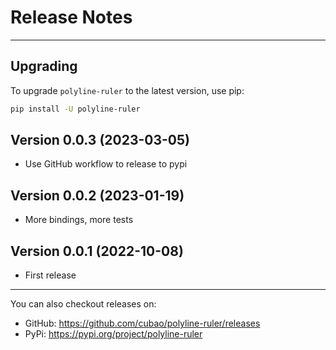 # Release Notes

---

## Upgrading

To upgrade `polyline-ruler` to the latest version, use pip:

```bash
pip install -U polyline-ruler
```

## Version 0.0.3 (2023-03-05)

*   Use GitHub workflow to release to pypi

## Version 0.0.2 (2023-01-19)

*   More bindings, more tests

## Version 0.0.1 (2022-10-08)

*   First release

---

You can also checkout releases on:

-   GitHub: <https://github.com/cubao/polyline-ruler/releases>
-   PyPi: <https://pypi.org/project/polyline-ruler>

